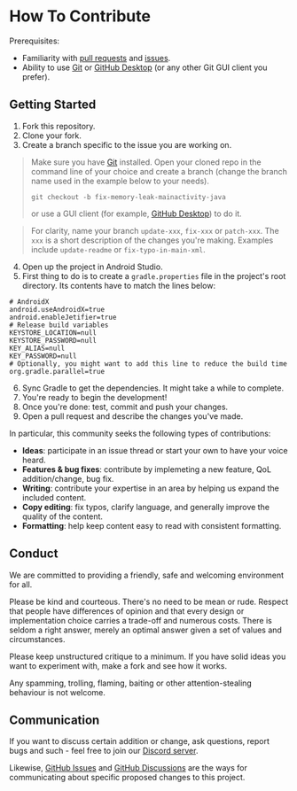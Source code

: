 # How To Contribute

Prerequisites:

- Familiarity with [pull requests](https://help.github.com/articles/using-pull-requests) and [issues](https://guides.github.com/features/issues/).
- Ability to use [Git](https://git-scm.com/downloads) or [GitHub Desktop](https://desktop.github.com/) (or any other Git GUI client you prefer).

## Getting Started

1. Fork this repository.
2. Clone your fork.
3. Create a branch specific to the issue you are working on.

> Make sure you have [Git](https://git-scm.com/downloads) installed. Open your cloned repo in the command line of your choice and create a branch (change the branch name used in the example below to your needs).
>
> ```console
> git checkout -b fix-memory-leak-mainactivity-java
> ```
>
> or use a GUI client (for example, [GitHub Desktop](https://desktop.github.com/)) to do it.

> For clarity, name your branch `update-xxx`, `fix-xxx` or `patch-xxx`. The `xxx` is a short description of the changes you're making. Examples include `update-readme` or `fix-typo-in-main-xml`.

4. Open up the project in Android Studio.
5. First thing to do is to create a `gradle.properties` file in the project's root directory. Its contents have to match the lines below:

```properties
# AndroidX
android.useAndroidX=true
android.enableJetifier=true
# Release build variables
KEYSTORE_LOCATION=null
KEYSTORE_PASSWORD=null
KEY_ALIAS=null
KEY_PASSWORD=null
# Optionally, you might want to add this line to reduce the build time
org.gradle.parallel=true
```

6. Sync Gradle to get the dependencies. It might take a while to complete.
7. You're ready to begin the development!
8. Once you're done: test, commit and push your changes.
9. Open a pull request and describe the changes you've made.

In particular, this community seeks the following types of contributions:

- **Ideas**: participate in an issue thread or start your own to have your voice heard.
- **Features & bug fixes**: contribute by implemeting a new feature, QoL addition/change, bug fix.
- **Writing**: contribute your expertise in an area by helping us expand the included content.
- **Copy editing**: fix typos, clarify language, and generally improve the quality of the content.
- **Formatting**: help keep content easy to read with consistent formatting.

## Conduct

We are committed to providing a friendly, safe and welcoming environment for all.

Please be kind and courteous. There's no need to be mean or rude.
Respect that people have differences of opinion and that every design or implementation choice carries a trade-off and numerous costs. There is seldom a right answer, merely an optimal answer given a set of values and circumstances.

Please keep unstructured critique to a minimum. If you have solid ideas you want to experiment with, make a fork and see how it works.

Any spamming, trolling, flaming, baiting or other attention-stealing behaviour is not welcome.

## Communication

If you want to discuss certain addition or change, ask questions, report bugs and such - feel free to join our [Discord server](https://discord.com/invite/qxE2DFr).

Likewise, [GitHub Issues](https://github.com/TrueMLGPro/Wi-Fi_Info/issues/) and [GitHub Discussions](https://github.com/TrueMLGPro/Wi-Fi_Info/discussions) are the ways for communicating about specific proposed changes to this project.
